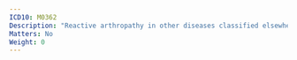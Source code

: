 ```yaml
---
ICD10: M0362
Description: "Reactive arthropathy in other diseases classified elsewhere: Upper arm"
Matters: No
Weight: 0
---
```

